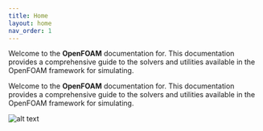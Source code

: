 ```yaml
---
title: Home
layout: home
nav_order: 1
---
```



Welcome to the **OpenFOAM** documentation for. This documentation provides a comprehensive guide to the solvers and utilities available in the OpenFOAM framework for simulating.



Welcome to the **OpenFOAM** documentation for. This documentation provides a comprehensive guide to the solvers and utilities available in the OpenFOAM framework for simulating.

![alt text](flow10.svg)